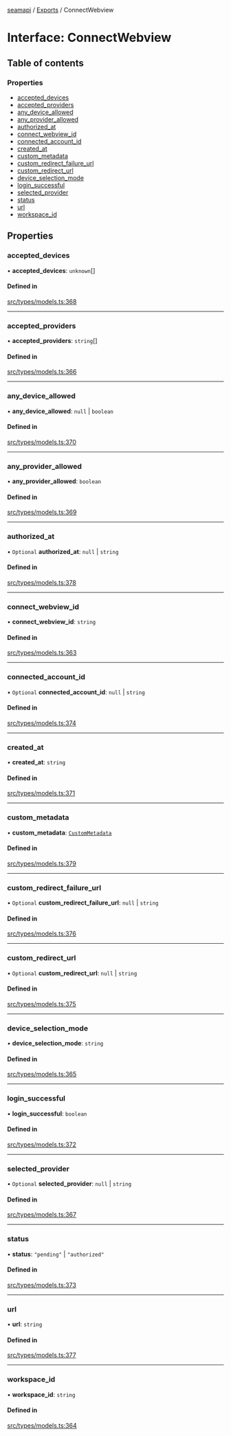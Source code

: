 [seamapi](../README.md) / [Exports](../modules.md) / ConnectWebview

# Interface: ConnectWebview

## Table of contents

### Properties

- [accepted\_devices](ConnectWebview.md#accepted_devices)
- [accepted\_providers](ConnectWebview.md#accepted_providers)
- [any\_device\_allowed](ConnectWebview.md#any_device_allowed)
- [any\_provider\_allowed](ConnectWebview.md#any_provider_allowed)
- [authorized\_at](ConnectWebview.md#authorized_at)
- [connect\_webview\_id](ConnectWebview.md#connect_webview_id)
- [connected\_account\_id](ConnectWebview.md#connected_account_id)
- [created\_at](ConnectWebview.md#created_at)
- [custom\_metadata](ConnectWebview.md#custom_metadata)
- [custom\_redirect\_failure\_url](ConnectWebview.md#custom_redirect_failure_url)
- [custom\_redirect\_url](ConnectWebview.md#custom_redirect_url)
- [device\_selection\_mode](ConnectWebview.md#device_selection_mode)
- [login\_successful](ConnectWebview.md#login_successful)
- [selected\_provider](ConnectWebview.md#selected_provider)
- [status](ConnectWebview.md#status)
- [url](ConnectWebview.md#url)
- [workspace\_id](ConnectWebview.md#workspace_id)

## Properties

### accepted\_devices

• **accepted\_devices**: `unknown`[]

#### Defined in

[src/types/models.ts:368](https://github.com/seamapi/javascript/blob/main/src/types/models.ts#L368)

___

### accepted\_providers

• **accepted\_providers**: `string`[]

#### Defined in

[src/types/models.ts:366](https://github.com/seamapi/javascript/blob/main/src/types/models.ts#L366)

___

### any\_device\_allowed

• **any\_device\_allowed**: ``null`` \| `boolean`

#### Defined in

[src/types/models.ts:370](https://github.com/seamapi/javascript/blob/main/src/types/models.ts#L370)

___

### any\_provider\_allowed

• **any\_provider\_allowed**: `boolean`

#### Defined in

[src/types/models.ts:369](https://github.com/seamapi/javascript/blob/main/src/types/models.ts#L369)

___

### authorized\_at

• `Optional` **authorized\_at**: ``null`` \| `string`

#### Defined in

[src/types/models.ts:378](https://github.com/seamapi/javascript/blob/main/src/types/models.ts#L378)

___

### connect\_webview\_id

• **connect\_webview\_id**: `string`

#### Defined in

[src/types/models.ts:363](https://github.com/seamapi/javascript/blob/main/src/types/models.ts#L363)

___

### connected\_account\_id

• `Optional` **connected\_account\_id**: ``null`` \| `string`

#### Defined in

[src/types/models.ts:374](https://github.com/seamapi/javascript/blob/main/src/types/models.ts#L374)

___

### created\_at

• **created\_at**: `string`

#### Defined in

[src/types/models.ts:371](https://github.com/seamapi/javascript/blob/main/src/types/models.ts#L371)

___

### custom\_metadata

• **custom\_metadata**: [`CustomMetadata`](../modules.md#custommetadata)

#### Defined in

[src/types/models.ts:379](https://github.com/seamapi/javascript/blob/main/src/types/models.ts#L379)

___

### custom\_redirect\_failure\_url

• `Optional` **custom\_redirect\_failure\_url**: ``null`` \| `string`

#### Defined in

[src/types/models.ts:376](https://github.com/seamapi/javascript/blob/main/src/types/models.ts#L376)

___

### custom\_redirect\_url

• `Optional` **custom\_redirect\_url**: ``null`` \| `string`

#### Defined in

[src/types/models.ts:375](https://github.com/seamapi/javascript/blob/main/src/types/models.ts#L375)

___

### device\_selection\_mode

• **device\_selection\_mode**: `string`

#### Defined in

[src/types/models.ts:365](https://github.com/seamapi/javascript/blob/main/src/types/models.ts#L365)

___

### login\_successful

• **login\_successful**: `boolean`

#### Defined in

[src/types/models.ts:372](https://github.com/seamapi/javascript/blob/main/src/types/models.ts#L372)

___

### selected\_provider

• `Optional` **selected\_provider**: ``null`` \| `string`

#### Defined in

[src/types/models.ts:367](https://github.com/seamapi/javascript/blob/main/src/types/models.ts#L367)

___

### status

• **status**: ``"pending"`` \| ``"authorized"``

#### Defined in

[src/types/models.ts:373](https://github.com/seamapi/javascript/blob/main/src/types/models.ts#L373)

___

### url

• **url**: `string`

#### Defined in

[src/types/models.ts:377](https://github.com/seamapi/javascript/blob/main/src/types/models.ts#L377)

___

### workspace\_id

• **workspace\_id**: `string`

#### Defined in

[src/types/models.ts:364](https://github.com/seamapi/javascript/blob/main/src/types/models.ts#L364)
